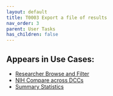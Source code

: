 ```yaml
---
layout: default
title: T0003 Export a file of results
nav_order: 3
parent: User Tasks
has_children: false
---
```


## Appears in Use Cases:

-   [Researcher Browse and Filter](../use-cases/browse-and-filter.md)
-   [NIH Compare across DCCs](../use-cases/multi-compare-custodian.md)
-   [Summary Statistics](../use-cases/summary-statistics.md)
